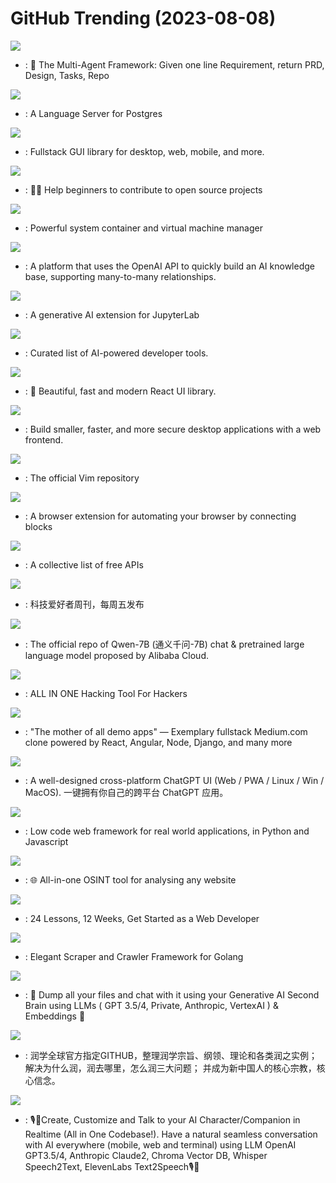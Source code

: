 # GitHub Trending (2023-08-08)

![](https://img.shields.io/badge/Python-New%203-green?style=flat-square&logo=appveyor)
- [](https://github.comundefined): 🌟 The Multi-Agent Framework: Given one line Requirement, return PRD, Design, Tasks, Repo

![](https://img.shields.io/badge/Rust-New%20400-green?style=flat-square&logo=appveyor)
- [](https://github.comundefined): A Language Server for Postgres

![](https://img.shields.io/badge/Rust-New%20234-green?style=flat-square&logo=appveyor)
- [](https://github.comundefined): Fullstack GUI library for desktop, web, mobile, and more.

![](https://img.shields.io/badge/none-New%20189-green?style=flat-square&logo=appveyor)
- [](https://github.comundefined): 🚀✨ Help beginners to contribute to open source projects

![](https://img.shields.io/badge/Go-New%20147-green?style=flat-square&logo=appveyor)
- [](https://github.comundefined): Powerful system container and virtual machine manager

![](https://img.shields.io/badge/TypeScript-New%2068-green?style=flat-square&logo=appveyor)
- [](https://github.comundefined): A platform that uses the OpenAI API to quickly build an AI knowledge base, supporting many-to-many relationships.

![](https://img.shields.io/badge/Python-New%20110-green?style=flat-square&logo=appveyor)
- [](https://github.comundefined): A generative AI extension for JupyterLab

![](https://img.shields.io/badge/none-New%20121-green?style=flat-square&logo=appveyor)
- [](https://github.comundefined): Curated list of AI-powered developer tools.

![](https://img.shields.io/badge/TypeScript-New%20320-green?style=flat-square&logo=appveyor)
- [](https://github.comundefined): 🚀 Beautiful, fast and modern React UI library.

![](https://img.shields.io/badge/Rust-New%2033-green?style=flat-square&logo=appveyor)
- [](https://github.comundefined): Build smaller, faster, and more secure desktop applications with a web frontend.

![](https://img.shields.io/badge/Vim%20Script-New%20213-green?style=flat-square&logo=appveyor)
- [](https://github.comundefined): The official Vim repository

![](https://img.shields.io/badge/Vue-New%2033-green?style=flat-square&logo=appveyor)
- [](https://github.comundefined): A browser extension for automating your browser by connecting blocks

![](https://img.shields.io/badge/Python-New%20456-green?style=flat-square&logo=appveyor)
- [](https://github.comundefined): A collective list of free APIs

![](https://img.shields.io/badge/none-New%20116-green?style=flat-square&logo=appveyor)
- [](https://github.comundefined): 科技爱好者周刊，每周五发布

![](https://img.shields.io/badge/Python-New%20317-green?style=flat-square&logo=appveyor)
- [](https://github.comundefined): The official repo of Qwen-7B (通义千问-7B) chat & pretrained large language model proposed by Alibaba Cloud.

![](https://img.shields.io/badge/Python-New%20107-green?style=flat-square&logo=appveyor)
- [](https://github.comundefined): ALL IN ONE Hacking Tool For Hackers

![](https://img.shields.io/badge/TypeScript-New%2095-green?style=flat-square&logo=appveyor)
- [](https://github.comundefined): "The mother of all demo apps" — Exemplary fullstack Medium.com clone powered by React, Angular, Node, Django, and many more

![](https://img.shields.io/badge/TypeScript-New%20125-green?style=flat-square&logo=appveyor)
- [](https://github.comundefined): A well-designed cross-platform ChatGPT UI (Web / PWA / Linux / Win / MacOS). 一键拥有你自己的跨平台 ChatGPT 应用。

![](https://img.shields.io/badge/Python-New%2044-green?style=flat-square&logo=appveyor)
- [](https://github.comundefined): Low code web framework for real world applications, in Python and Javascript

![](https://img.shields.io/badge/TypeScript-New%20284-green?style=flat-square&logo=appveyor)
- [](https://github.comundefined): 🌐 All-in-one OSINT tool for analysing any website

![](https://img.shields.io/badge/JavaScript-New%20246-green?style=flat-square&logo=appveyor)
- [](https://github.comundefined): 24 Lessons, 12 Weeks, Get Started as a Web Developer

![](https://img.shields.io/badge/Go-New%208-green?style=flat-square&logo=appveyor)
- [](https://github.comundefined): Elegant Scraper and Crawler Framework for Golang

![](https://img.shields.io/badge/TypeScript-New%2077-green?style=flat-square&logo=appveyor)
- [](https://github.comundefined): 🧠 Dump all your files and chat with it using your Generative AI Second Brain using LLMs ( GPT 3.5/4, Private, Anthropic, VertexAI ) & Embeddings 🧠

![](https://img.shields.io/badge/none-New%20178-green?style=flat-square&logo=appveyor)
- [](https://github.comundefined): 润学全球官方指定GITHUB，整理润学宗旨、纲领、理论和各类润之实例；解决为什么润，润去哪里，怎么润三大问题； 并成为新中国人的核心宗教，核心信念。

![](https://img.shields.io/badge/Swift-New%2064-green?style=flat-square&logo=appveyor)
- [](https://github.comundefined): 🎙️🤖Create, Customize and Talk to your AI Character/Companion in Realtime (All in One Codebase!). Have a natural seamless conversation with AI everywhere (mobile, web and terminal) using LLM OpenAI GPT3.5/4, Anthropic Claude2, Chroma Vector DB, Whisper Speech2Text, ElevenLabs Text2Speech🎙️🤖

